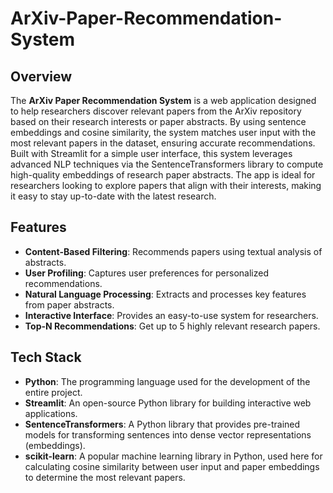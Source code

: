 # ArXiv-Paper-Recommendation-System

## Overview
The **ArXiv Paper Recommendation System** is a web application designed to help researchers discover relevant papers from the ArXiv repository based on their research interests or paper abstracts. By using sentence embeddings and cosine similarity, the system matches user input with the most relevant papers in the dataset, ensuring accurate recommendations. Built with Streamlit for a simple user interface, this system leverages advanced NLP techniques via the SentenceTransformers library to compute high-quality embeddings of research paper abstracts. The app is ideal for researchers looking to explore papers that align with their interests, making it easy to stay up-to-date with the latest research.

## Features
- **Content-Based Filtering**: Recommends papers using textual analysis of abstracts.
- **User Profiling**: Captures user preferences for personalized recommendations.
- **Natural Language Processing**: Extracts and processes key features from paper abstracts.
- **Interactive Interface**: Provides an easy-to-use system for researchers.
- **Top-N Recommendations**: Get up to 5 highly relevant research papers.

## Tech Stack
- **Python**: The programming language used for the development of the entire project.
- **Streamlit**: An open-source Python library for building interactive web applications.
- **SentenceTransformers**: A Python library that provides pre-trained models for transforming sentences into dense vector representations (embeddings).
- **scikit-learn**: A popular machine learning library in Python, used here for calculating cosine similarity between user input and paper embeddings to determine the most relevant papers.
